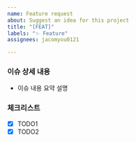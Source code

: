 ```yaml
---
name: Feature request
about: Suggest an idea for this project
title: "[FEAT]"
labels: "✨ Feature"
assignees: jacomyou0121

---
```


### 이슈 상세 내용
- 이슈 내용 요약 설명

### 체크리스트
- [x] TODO1
- [x] TODO2
